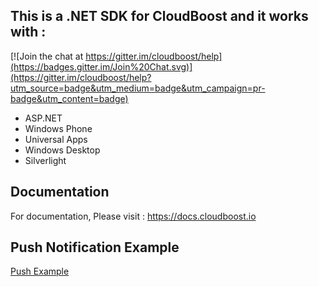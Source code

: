 ## This is a .NET SDK for CloudBoost and it works with : 

[![Join the chat at https://gitter.im/cloudboost/help](https://badges.gitter.im/Join%20Chat.svg)](https://gitter.im/cloudboost/help?utm_source=badge&utm_medium=badge&utm_campaign=pr-badge&utm_content=badge)

- ASP.NET
- Windows Phone 
- Universal Apps
- Windows Desktop
- Silverlight


## Documentation 
For documentation, Please visit : https://docs.cloudboost.io

## Push Notification Example

[Push Example](https://github.com/ranjeet692/PushExample)
